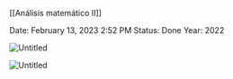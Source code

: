 [[Análisis matemático II]]

Date: February 13, 2023 2:52 PM
Status: Done
Year: 2022

![Untitled](_private/Images/Cuádricas/Untitled.png)

![Untitled](_private/Images/Cuádricas/Untitled%201.png)

